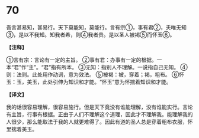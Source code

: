 # 70


吾言甚易知，甚易行。天下莫能知，莫能行。言有宗①，事有君②，夫唯无知③，是以不我知。知我者希，则④我者贵。是以圣人被褐⑤而怀玉⑥。

**【注释】**

①言有宗：言论有一定的主旨。
②事有君：办事有一定的根据。一本“君”作“主”。“君”指有所本。
③无知：指别人不理解。一说指自己无知。
④则：法则。此处用作动词，意为效法。
⑤被褐：被，穿着；褐，粗布。
⑥怀玉：玉，美玉，此处引伸为知识和才能。“怀玉”意为怀揣着知识和才能。

**【译文】**

我的话很容易理解，很容易施行。但是天下竟没有谁能理解，没有谁能实行。言论有主旨，行事有根据。正由于人们不理解这个道理，因此才不理解我。能理解我的人很少，那么能取法于我的人就更难得了。因此有道的圣人总是穿着粗布衣服，怀里揣着美玉。
